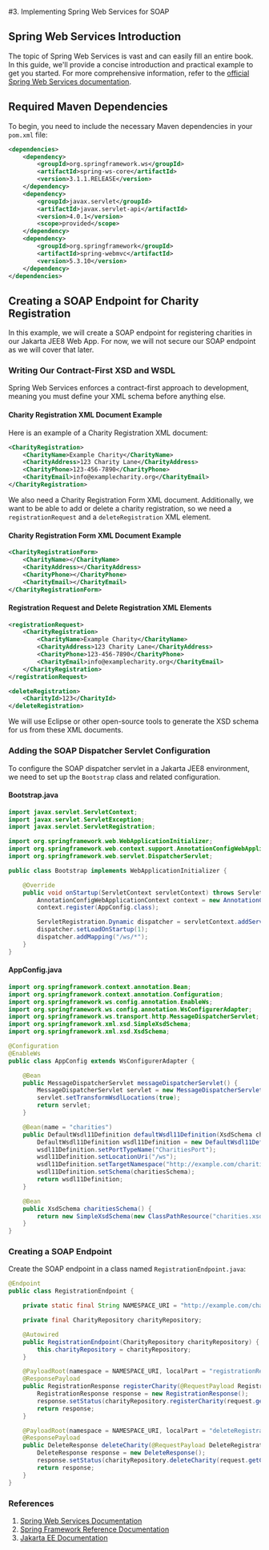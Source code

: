 #3. Implementing Spring Web Services for SOAP

## Spring Web Services Introduction

The topic of Spring Web Services is vast and can easily fill an entire book. In this guide, we'll provide a concise introduction and practical example to get you started. For more comprehensive information, refer to the [official Spring Web Services documentation](https://docs.spring.io/spring-ws/docs/current/reference/).

## Required Maven Dependencies

To begin, you need to include the necessary Maven dependencies in your `pom.xml` file:

```xml
<dependencies>
    <dependency>
        <groupId>org.springframework.ws</groupId>
        <artifactId>spring-ws-core</artifactId>
        <version>3.1.1.RELEASE</version>
    </dependency>
    <dependency>
        <groupId>javax.servlet</groupId>
        <artifactId>javax.servlet-api</artifactId>
        <version>4.0.1</version>
        <scope>provided</scope>
    </dependency>
    <dependency>
        <groupId>org.springframework</groupId>
        <artifactId>spring-webmvc</artifactId>
        <version>5.3.10</version>
    </dependency>
</dependencies>
```

## Creating a SOAP Endpoint for Charity Registration

In this example, we will create a SOAP endpoint for registering charities in our Jakarta JEE8 Web App. For now, we will not secure our SOAP endpoint as we will cover that later.

### Writing Our Contract-First XSD and WSDL

Spring Web Services enforces a contract-first approach to development, meaning you must define your XML schema before anything else.

#### Charity Registration XML Document Example

Here is an example of a Charity Registration XML document:

```xml
<CharityRegistration>
    <CharityName>Example Charity</CharityName>
    <CharityAddress>123 Charity Lane</CharityAddress>
    <CharityPhone>123-456-7890</CharityPhone>
    <CharityEmail>info@examplecharity.org</CharityEmail>
</CharityRegistration>
```

We also need a Charity Registration Form XML document. Additionally, we want to be able to add or delete a charity registration, so we need a `registrationRequest` and a `deleteRegistration` XML element.

#### Charity Registration Form XML Document Example

```xml
<CharityRegistrationForm>
    <CharityName></CharityName>
    <CharityAddress></CharityAddress>
    <CharityPhone></CharityPhone>
    <CharityEmail></CharityEmail>
</CharityRegistrationForm>
```

#### Registration Request and Delete Registration XML Elements

```xml
<registrationRequest>
    <CharityRegistration>
        <CharityName>Example Charity</CharityName>
        <CharityAddress>123 Charity Lane</CharityAddress>
        <CharityPhone>123-456-7890</CharityPhone>
        <CharityEmail>info@examplecharity.org</CharityEmail>
    </CharityRegistration>
</registrationRequest>

<deleteRegistration>
    <CharityId>123</CharityId>
</deleteRegistration>
```

We will use Eclipse or other open-source tools to generate the XSD schema for us from these XML documents.

### Adding the SOAP Dispatcher Servlet Configuration

To configure the SOAP dispatcher servlet in a Jakarta JEE8 environment, we need to set up the `Bootstrap` class and related configuration.

#### Bootstrap.java

```java
import javax.servlet.ServletContext;
import javax.servlet.ServletException;
import javax.servlet.ServletRegistration;

import org.springframework.web.WebApplicationInitializer;
import org.springframework.web.context.support.AnnotationConfigWebApplicationContext;
import org.springframework.web.servlet.DispatcherServlet;

public class Bootstrap implements WebApplicationInitializer {

    @Override
    public void onStartup(ServletContext servletContext) throws ServletException {
        AnnotationConfigWebApplicationContext context = new AnnotationConfigWebApplicationContext();
        context.register(AppConfig.class);

        ServletRegistration.Dynamic dispatcher = servletContext.addServlet("dispatcher", new DispatcherServlet(context));
        dispatcher.setLoadOnStartup(1);
        dispatcher.addMapping("/ws/*");
    }
}
```

#### AppConfig.java

```java
import org.springframework.context.annotation.Bean;
import org.springframework.context.annotation.Configuration;
import org.springframework.ws.config.annotation.EnableWs;
import org.springframework.ws.config.annotation.WsConfigurerAdapter;
import org.springframework.ws.transport.http.MessageDispatcherServlet;
import org.springframework.xml.xsd.SimpleXsdSchema;
import org.springframework.xml.xsd.XsdSchema;

@Configuration
@EnableWs
public class AppConfig extends WsConfigurerAdapter {

    @Bean
    public MessageDispatcherServlet messageDispatcherServlet() {
        MessageDispatcherServlet servlet = new MessageDispatcherServlet();
        servlet.setTransformWsdlLocations(true);
        return servlet;
    }

    @Bean(name = "charities")
    public DefaultWsdl11Definition defaultWsdl11Definition(XsdSchema charitiesSchema) {
        DefaultWsdl11Definition wsdl11Definition = new DefaultWsdl11Definition();
        wsdl11Definition.setPortTypeName("CharitiesPort");
        wsdl11Definition.setLocationUri("/ws");
        wsdl11Definition.setTargetNamespace("http://example.com/charities");
        wsdl11Definition.setSchema(charitiesSchema);
        return wsdl11Definition;
    }

    @Bean
    public XsdSchema charitiesSchema() {
        return new SimpleXsdSchema(new ClassPathResource("charities.xsd"));
    }
}
```

### Creating a SOAP Endpoint

Create the SOAP endpoint in a class named `RegistrationEndpoint.java`:

```java
@Endpoint
public class RegistrationEndpoint {

    private static final String NAMESPACE_URI = "http://example.com/charities";

    private final CharityRepository charityRepository;

    @Autowired
    public RegistrationEndpoint(CharityRepository charityRepository) {
        this.charityRepository = charityRepository;
    }

    @PayloadRoot(namespace = NAMESPACE_URI, localPart = "registrationRequest")
    @ResponsePayload
    public RegistrationResponse registerCharity(@RequestPayload RegistrationRequest request) {
        RegistrationResponse response = new RegistrationResponse();
        response.setStatus(charityRepository.registerCharity(request.getCharityRegistration()));
        return response;
    }

    @PayloadRoot(namespace = NAMESPACE_URI, localPart = "deleteRegistration")
    @ResponsePayload
    public DeleteResponse deleteCharity(@RequestPayload DeleteRegistration request) {
        DeleteResponse response = new DeleteResponse();
        response.setStatus(charityRepository.deleteCharity(request.getCharityId()));
        return response;
    }
}
```
### References

1. [Spring Web Services Documentation](https://docs.spring.io/spring-ws/docs/current/reference/)
2. [Spring Framework Reference Documentation](https://docs.spring.io/spring-framework/docs/current/reference/html/web.html)
3. [Jakarta EE Documentation](https://jakarta.ee/specifications/)

